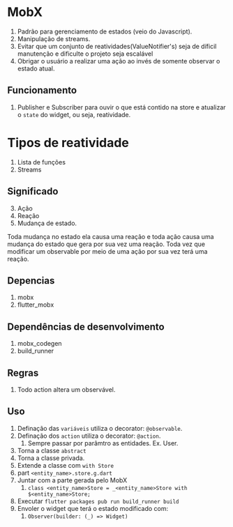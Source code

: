 # MobX

1. Padrão para gerenciamento de estados (veio do Javascript).
2. Manipulação de streams.
3. Evitar que um conjunto de reatividades(ValueNotifier's) seja de díficil manutenção e dificulte o projeto seja escalável
4. Obrigar o usuário a realizar uma ação ao invés de somente observar o estado atual.
    

## Funcionamento

1. Publisher e Subscriber para ouvir o que está contido na store e atualizar o `state` do widget, ou seja, reatividade.

# Tipos de reatividade

1. Lista de funções
2. Streams

## Significado

3. Ação
4. Reação
5. Mudança de estado.

Toda mudança no estado ela causa uma reação e toda ação causa uma mudança do estado que gera por sua vez uma reação.
Toda vez que modificar um observable por meio de uma ação por sua vez terá uma reação.

## Depencias

1. mobx
2. flutter_mobx

## Dependências de desenvolvimento

1. mobx_codegen
2. build_runner

## Regras

1. Todo action altera um observável.

## Uso

1. Definação das `variáveis` utiliza o decorator: `@observable`.
2. Definação dos `action` utiliza o decorator: `@action`.
   1. Sempre passar por parâmtro as entidades. Ex. User.
3. Torna a classe `abstract`
4. Torna a classe privada.
5. Extende a classe com `with Store`
6. part `<entity_name>.store.g.dart`
7. Juntar com a parte gerada pelo MobX
   1. `class <entity_name>Store = _<entity_name>Store with $<entity_name>Store;`
8. Executar `flutter packages pub run build_runner build`
9.  Envoler o widget que terá o estado modificado com:
    1.  `Observer(builder: (_) => Widget) `
